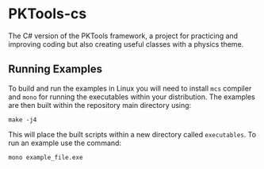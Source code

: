 # PKTools-cs
The C# version of the PKTools framework, a project for practicing and improving coding but also creating useful classes with a physics theme.

## Running Examples
To build and run the examples in Linux you will need to install `mcs` compiler and `mono` for running the executables within your distribution.
The examples are then built within the repository main directory using:

```
make -j4
```

This will place the built scripts within a new directory called `executables`. To run an example use the command:

```
mono example_file.exe
```
